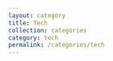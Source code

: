 ```yaml
---
layout: category
title: Tech
collection: categories
category: tech
permalink: /categories/tech
---
```


